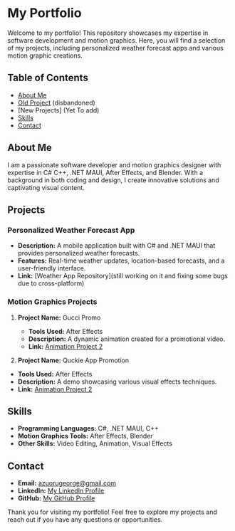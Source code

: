 # My Portfolio

Welcome to my portfolio! This repository showcases my expertise in software development and motion graphics. Here, you will find a selection of my projects, including personalized weather forecast apps and various motion graphic creations.

## Table of Contents
- [About Me](https://georges-portfolio-bac87a.webflow.io/)
- [Old Project](https://github.com/PlayzAe/PlayzAe.github.io) (disbandoned)
- [New Projects] (Yet To add)
- [Skills](https://dotnet.microsoft.com/en-us/)
- [Contact](azuorugeorge@gmail.com)

## About Me
I am a passionate software developer and motion graphics designer with expertise in C# C++, .NET MAUI, After Effects, and Blender. With a background in both coding and design, I create innovative solutions and captivating visual content.

## Projects

### Personalized Weather Forecast App
- **Description:** A mobile application built with C# and .NET MAUI that provides personalized weather forecasts.
- **Features:** Real-time weather updates, location-based forecasts, and a user-friendly interface.
- **Link:** [Weather App Repository](still working on it and fixing some bugs due to cross-platform)

### Motion Graphics Projects
1. **Project Name:** Gucci Promo
   - **Tools Used:** After Effects
   - **Description:** A dynamic animation created for a promotional video.
   - **Link:** [Animation Project 2](https://youtu.be/IejfX4CGEDE)

  2. **Project Name:** Quckie App Promotion
   - **Tools Used:** After Effects
   - **Description:** A demo showcasing various visual effects techniques.
   - **Link:** [Animation Project 2](https://youtu.be/KuyWNNf8uRk)

## Skills
- **Programming Languages:** C#, .NET MAUI, C++
- **Motion Graphics Tools:** After Effects, Blender
- **Other Skills:** Video Editing, Animation, Visual Effects

## Contact
- **Email:** azuorugeorge@gmail.com
- **LinkedIn:** [My LinkedIn Profile](https://www.linkedin.com/in/icpplayz/)
- **GitHub:** [My GitHub Profile](https://github.com/PlayzAe)

Thank you for visiting my portfolio! Feel free to explore my projects and reach out if you have any questions or opportunities.

